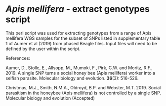# <i>Apis mellifera</i> - extract genotypes script

This perl script was used for extracting genotypes from a range of Apis mellifera WGS samples for the subset of SNPs listed in supplementary table 1 of Aumer et al (2019) from phased Beagle files. Input files will need to be defined by the user within the script.

References:

Aumer, D., Stolle, E., Allsopp, M., Mumoki, F., Pirk, C.W. and Moritz, R.F., 2019. 
A single SNP turns a social honey bee (Apis mellifera) worker into a selfish parasite. 
Molecular biology and evolution. <b>36</b>(3): 516-526.

Christmas, M.J., Smith, N.M.A., Oldroyd, B.P. and Webster, M.T. 2019. Social parasitism in the honeybee (Apis mellifera) is not controlled by a single SNP. Molecular biology and evolution (Accepted)
